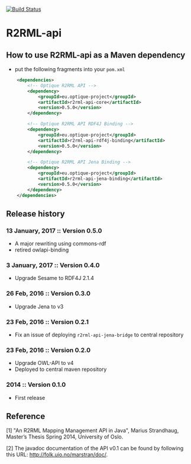 [![Build Status](https://travis-ci.org/R2RML-api/R2RML-api.svg?branch=master)](https://travis-ci.org/R2RML-api)

R2RML-api
=========

## How to use R2RML-api as a Maven dependency

* put the following fragments into your `pom.xml`

```xml        
    <dependencies>
		<!-- Optique R2RML API -->
		<dependency>
			<groupId>eu.optique-project</groupId>
			<artifactId>r2rml-api-core</artifactId>
			<version>0.5.0</version>
		</dependency>

        <!-- Optique R2RML API RDF4J Binding -->
		<dependency>
			<groupId>eu.optique-project</groupId>
			<artifactId>r2rml-api-rdf4j-binding</artifactId>
			<version>0.5.0</version>
		</dependency>

        <!-- Optique R2RML API Jena Binding -->
        <dependency>
			<groupId>eu.optique-project</groupId>
			<artifactId>r2rml-api-jena-binding</artifactId>
			<version>0.5.0</version>
		</dependency>
	</dependencies>
```


## Release history

<a name="v0.5.0"></a>
### 13 January, 2017 ::  Version 0.5.0 
* A major rewriting using commons-rdf 
* retired owlapi-binding 

<a name="v0.4.0"></a>
### 3 January, 2017 ::  Version 0.4.0 
* Upgrade Sesame to RDF4J 2.1.4  

<a name="v0.3.0"></a>
### 26 Feb, 2016 ::  Version 0.3.0 
* Upgrade Jena to v3

<a name="v0.2.1"></a>
### 23 Feb, 2016 ::  Version 0.2.1 
* Fix an issue of deploying `r2rml-api-jena-bridge` to central repository

<a name="v0.2.0"></a>
### 23 Feb, 2016 ::  Version 0.2.0
* Upgrade OWL-API to v4
* Deployed to central maven repository

<a name="v0.1.0"></a>
### 2014 ::  Version 0.1.0
* First release

## Reference

[1] "An R2RML Mapping Management API in Java", Marius Strandhaug, Master’s Thesis Spring 2014, University of Oslo.

[2] The javadoc documentation of the API v0.1 can be found by following this URL: http://folk.uio.no/marstran/doc/.

